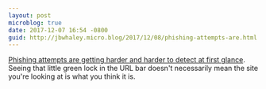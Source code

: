 ```yaml
---
layout: post
microblog: true
date: 2017-12-07 16:54 -0800
guid: http://jbwhaley.micro.blog/2017/12/08/phishing-attempts-are.html
---
```

[Phishing attempts are getting harder and harder to detect at first glance](https://krebsonsecurity.com/2017/12/phishers-are-upping-their-game-so-should-you/). Seeing that little green lock in the URL bar doesn't necessarily mean the site you're looking at is what you think it is. 
